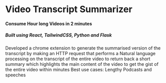 # Video Transcript Summarizer
#### Consume Hour long Videos in 2 minutes
##### Built using React, TailwindCSS, Python and Flask

Developed a chrome extension to generate the summarised version of the transcript by making an HTTP request that performs a Natural language processing on the transcript of the entire video to return back a short summary 
which highlights the main content of the video to get the gist of the entire video within minutes
Best use cases: Lengthy Podcasts and speeches
